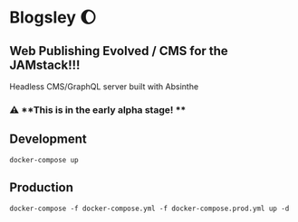 # Blogsley :moon:


## Web Publishing Evolved / CMS for the JAMstack!!!

Headless CMS/GraphQL server built with Absinthe

### :warning: **This is in the early alpha stage! **

## Development

    docker-compose up

## Production

    docker-compose -f docker-compose.yml -f docker-compose.prod.yml up -d
